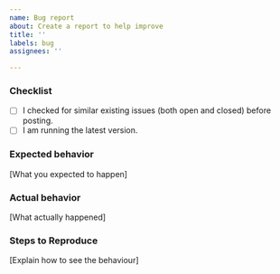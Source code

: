 ```yaml
---
name: Bug report
about: Create a report to help improve
title: ''
labels: bug
assignees: ''

---
```


<!--
Please only post a bug report if you are willing to perform some testing to help solve the problem. 
-->

### Checklist
- [ ] I checked for similar existing issues (both open and closed) before posting.
- [ ] I am running the latest version.

### Expected behavior
[What you expected to happen]

### Actual behavior
[What actually happened]

<!--
  Check the HA logs (Configuration -> Info) for possible errors 
  For frontend  (panel / card) problems, check the browser console logs for errors (see: https://zapier.com/help/troubleshoot/behavior/view-and-save-your-browser-console-logs)
-->

### Steps to Reproduce
[Explain how to see the behaviour]